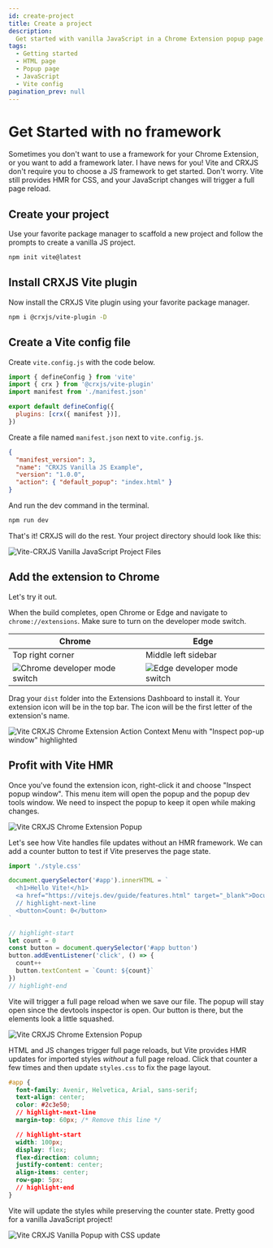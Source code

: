 ```yaml
---
id: create-project
title: Create a project
description:
  Get started with vanilla JavaScript in a Chrome Extension popup page.
tags:
  - Getting started
  - HTML page
  - Popup page
  - JavaScript
  - Vite config
pagination_prev: null
---
```


# Get Started with no framework

Sometimes you don't want to use a framework for your Chrome Extension, or you
want to add a framework later. I have news for you! Vite and CRXJS don't require
you to choose a JS framework to get started. Don't worry. Vite still provides
HMR for CSS, and your JavaScript changes will trigger a full page reload.

## Create your project

Use your favorite package manager to scaffold a new project and follow the
prompts to create a vanilla JS project.

```sh
npm init vite@latest
```

## Install CRXJS Vite plugin

Now install the CRXJS Vite plugin using your favorite package manager.

```sh
npm i @crxjs/vite-plugin -D
```

## Create a Vite config file

Create `vite.config.js` with the code below.

```js title=vite.config.js
import { defineConfig } from 'vite'
import { crx } from '@crxjs/vite-plugin'
import manifest from './manifest.json'

export default defineConfig({
  plugins: [crx({ manifest })],
})
```

Create a file named `manifest.json` next to `vite.config.js`.

```json title=manifest.json
{
  "manifest_version": 3,
  "name": "CRXJS Vanilla JS Example",
  "version": "1.0.0",
  "action": { "default_popup": "index.html" }
}
```

And run the dev command in the terminal.

```sh
npm run dev
```

That's it! CRXJS will do the rest. Your project directory should look like this:

![Vite-CRXJS Vanilla JavaScript Project Files](./assets/crxjs-vanilla-files.png)

## Add the extension to Chrome

Let's try it out.

When the build completes, open Chrome or Edge and navigate to
`chrome://extensions`. Make sure to turn on the developer mode switch.

| Chrome                                                                | Edge                                                              |
| --------------------------------------------------------------------- | ----------------------------------------------------------------- |
| Top right corner                                                      | Middle left sidebar                                               |
| ![Chrome developer mode switch](../assets/dev-mode-switch-chrome.png) | ![Edge developer mode switch](../assets/dev-mode-switch-edge.png) |

Drag your `dist` folder into the Extensions Dashboard to install it. Your
extension icon will be in the top bar. The icon will be the first letter of the
extension's name.

![Vite CRXJS Chrome Extension Action Context Menu with "Inspect pop-up window" highlighted](./assets/crxjs-vanilla-inspect-menu.png)

## Profit with Vite HMR

Once you've found the extension icon, right-click it and choose "Inspect popup
window". This menu item will open the popup and the popup dev tools window. We
need to inspect the popup to keep it open while making changes.

![Vite CRXJS Chrome Extension Popup](assets/crxjs-vanilla-inspect-raw.png)

Let's see how Vite handles file updates without an HMR framework. We can add a
counter button to test if Vite preserves the page state.

```javascript title=main.js
import './style.css'

document.querySelector('#app').innerHTML = `
  <h1>Hello Vite!</h1>
  <a href="https://vitejs.dev/guide/features.html" target="_blank">Documentation</a>
  // highlight-next-line
  <button>Count: 0</button>
`

// highlight-start
let count = 0
const button = document.querySelector('#app button')
button.addEventListener('click', () => {
  count++
  button.textContent = `Count: ${count}`
})
// highlight-end
```

Vite will trigger a full page reload when we save our file. The popup will stay
open since the devtools inspector is open. Our button is there, but the elements
look a little squashed.

![Vite CRXJS Chrome Extension Popup](./assets/crxjs-vanilla-inspect-edit-js.png)

HTML and JS changes trigger full page reloads, but Vite provides HMR updates for
imported styles _without_ a full page reload. Click that counter a few times and
then update `styles.css` to fix the page layout.

```css title=styles.css
#app {
  font-family: Avenir, Helvetica, Arial, sans-serif;
  text-align: center;
  color: #2c3e50;
  // highlight-next-line
  margin-top: 60px; /* Remove this line */

  // highlight-start
  width: 100px;
  display: flex;
  flex-direction: column;
  justify-content: center;
  align-items: center;
  row-gap: 5px;
  // highlight-end
}
```

Vite will update the styles while preserving the counter state. Pretty good for
a vanilla JavaScript project!

![Vite CRXJS Vanilla Popup with CSS update](./assets/crxjs-vanilla-inspect-edit-css.png)
